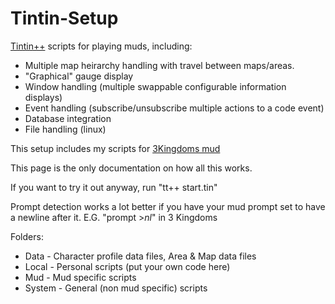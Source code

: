 # Tintin-Setup
[Tintin++](http://tintin.sourceforge.net) scripts for playing muds, including:

* Multiple map heirarchy handling with travel between maps/areas.
* "Graphical" gauge display
* Window handling (multiple swappable configurable information displays)
* Event handling (subscribe/unsubscribe multiple actions to a code event)
* Database integration
* File handling (linux)

This setup includes my scripts for [3Kingdoms mud](http://3k.org/)

This page is the only documentation on how all this works.

If you want to try it out anyway, run "tt++ start.tin"

Prompt detection works a lot better if you have your mud prompt set to have a newline after it.
E.G. "prompt >$nl$" in 3 Kingdoms

Folders:
* Data - Character profile data files, Area & Map data files
* Local - Personal scripts (put your own code here)
* Mud - Mud specific scripts
* System - General (non mud specific) scripts
